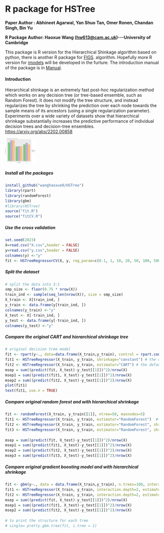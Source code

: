 # R package for HSTree

**Paper Author : Abhineet Agarwal, Yan Shuo Tan, Omer Ronen, Chandan Singh, Bin Yu**

**R Package Author:  Haoxue Wang (hw613@cam.ac.uk)---University of Cambridge**

This package is R version for the Hierarchical Shinkage algorithm based on python, there is another R package for [FIGS](https://github.com/wanghaoxue0/figs). algorithm. Hopefully more R version for [imodels](https://github.com/csinva/imodels) will be developed in the furture. The introduction manual of the package is in [Manual](https://github.com/wanghaoxue0/HSTree/blob/main/HSTree_0.8.0.pdf). 

#### Introduction

Hierarchical shinkage is an extremely fast post-hoc regularization method which works on any decision tree (or tree-based ensemble, such as Random Forest). It does not modify the tree structure, and instead regularizes the tree by shrinking the prediction over each node towards the sample means of its ancestors (using a single regularization parameter). Experiments over a wide variety of datasets show that hierarchical shrinkage substantially increases the predictive performance of individual decision trees and decision-tree ensembles.  https://arxiv.org/abs/2202.00858

<img src="https://github.com/wanghaoxue0/HSTree/blob/main/image.png" width="100" />

##### Install all the packages 

```R
install_github("wanghaoxue0/HSTree")
library(rpart)
library(randomForest)
library(gbm)
#library(HSTree) 
source("fit.R")
source("fitCV.R")
```

##### Use the cross validation

```R
set.seed(2023)
X=read.csv("X.csv",header = FALSE)
y=read.csv("y.csv",header = FALSE)
colnames(y) <-"y"
fit <- HSTreeRegressorCV(X, y, reg_param=c(0.1, 1, 10, 20, 50, 100, 500), cv=4, verbose=TRUE, shrinkage="constant") # the default estimator is CART

```

##### Split the dataset

```R
# split the data into 3:1
smp_size <- floor(0.75 * nrow(X))
train_ind <- sample(seq_len(nrow(X)), size = smp_size)
X_train <- X[train_ind, ]
y_train <- data.frame(y[train_ind, ])
colnames(y_train) <-"y"
X_test <- X[-train_ind, ]
y_test <- data.frame(y[-train_ind, ])
colnames(y_test) <-"y"
```

##### Compare the original CART and hierarchical shrinkage tree

```R
# original decision tree model
fit <- rpart(y~., data=data.frame(X_train,y_train), control = rpart.control(maxdepth = 5))
fit1 <- HSTreeRegressor(X_train, y_train, shrinkage="constant") # the default estimator is CART
fit2 <- HSTreeRegressor(X_train, y_train, estimator="CART") # the default shrinkage method is node_based
msep = sum((predict(fit, X_test)-y_test[[1]])^2)/nrow(X)
msep1 = sum((predict(fit1, X_test)-y_test[[1]])^2)/nrow(X)
msep2 = sum((predict(fit2, X_test)-y_test[[1]])^2)/nrow(X)
plot(fit1)
text(fit1, use.n = TRUE)
```

##### Compare original random forest and with hierarchical shrinkage

```R
fit <- randomForest(X_train, y_train[[1]], ntree=50, maxnodes=5)
fit1 <- HSTreeRegressor(X_train, y_train, estimator="RandomForest")  # the default shrinkage method is node_based
fit2 <- HSTreeRegressor(X_train, y_train, estimator="RandomForest", shrinkage="constant")
fit3 <- HSTreeRegressor(X_train, y_train, estimator="RandomForest", shrinkage="leaf_based")

msep = sum((predict(fit, X_test)-y_test[[1]])^2)/nrow(X)
msep1 = sum((predict(fit1, X_test)-y_test[[1]])^2)/nrow(X)
msep2 = sum((predict(fit2, X_test)-y_test[[1]])^2)/nrow(X)
msep3 = sum((predict(fit3, X_test)-y_test[[1]])^2)/nrow(X)
```

##### Compare original gradient boosting model and with hierarchical shrinkage

```R
fit <- gbm(y~., data = data.frame(X_train,y_train), n.trees=100, interaction.depth=2)
fit1 <- HSTreeRegressor(X_train, y_train, interaction.depth=2, estimator="GradientBoosting")  # the default shrinkage method is node_based
fit2 <- HSTreeRegressor(X_train, y_train, interaction.depth=2, estimator="GradientBoosting", shrinkage="constant")
msep = sum((predict(fit, X_test)-y_test[[1]])^2)/nrow(X)
msep1 = sum((predict(fit1, X_test)-y_test[[1]])^2)/nrow(X)
msep2 = sum((predict(fit2, X_test)-y_test[[1]])^2)/nrow(X)

# to print the structure for each tree
# single= pretty.gbm.tree(fit, i.tree = 1)
```


